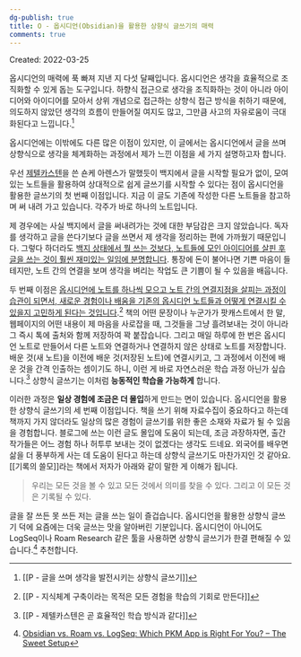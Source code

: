 ```yaml
---
dg-publish: true
title: O - 옵시디언(Obsidian)을 활용한 상향식 글쓰기의 매력
comments: true
---
```


Created: 2022-03-25

옵시디언의 매력에 푹 빠져 지낸 지 다섯 달째입니다. 옵시디언은 생각을 효율적으로 조직화할 수 있게 돕는 도구입니다. 하향식 접근으로 생각을 조직화하는 것이 아니라 아이디어와 아이디어를 모아서 상위 개념으로 접근하는 상향식 접근 방식을 취하기 때문에, 의도하지 않았던 생각의 흐름이 만들어질 여지도 많고, 그만큼 사고의 자유로움이 극대화된다고 느낍니다.[^1]

옵시디언에는 이밖에도 다른 많은 이점이 있지만, 이 글에서는 옵시디언에서 글을 쓰며 상향식으로 생각을 체계화하는 과정에서 제가 느낀 이점을 세 가지 설명하고자 합니다. 

우선 [제텔카스텐](https://slowdive14.tistory.com/1299694)을 쓴 숀케 아렌스가 말했듯이 백지에서 글을 시작할 필요가 없이, 모여 있는 노트들을 활용하여 상대적으로 쉽게 글쓰기를 시작할 수 있다는 점이 옵시디언을 활용한 글쓰기의 첫 번째 이점입니다. 지금 이 글도 기존에 작성한 다른 노트들을 참고하며 써 내려 가고 있습니다. 각주가 바로 하나의 노트입니다. 

제 경우에는 사실 백지에서 글을 써내려가는 것에 대한 부담감은 크지 않았습니다. 독자를 생각하고 글을 쓴다기보다 글을 쓰면서 제 생각을 정리하는 편에 가까웠기 때문입니다. 그렇다 하더라도 <u>백지 상태에서 뭘 쓰는 것보다, 노트들에 모인 아이디어를 살핀 후 글을 쓰는 것이 훨씬 재미있는 일임에 분명합니다</u>. 통장에 돈이 불어나면 기쁜 마음이 들 테지만, 노트 간의 연결을 보며 생각을 벼리는 작업도 큰 기쁨이 될 수 있음을 배웁니다.

두 번째 이점은 <u>옵시디언에 노트를 하나씩 모으고 노트 간의 연결지점을 살피는 과정이 습관이 되면서, 새로운 경험이나 배움을 기존의 옵시디언 노트들과 어떻게 연결시킬 수 있을지 고민하게 된다는 것입니다</u>.[^2] 책의 어떤 문장이나 누군가가 팟캐스트에서 한 말, 웹페이지의 어떤 내용이 제 마음을 사로잡을 때, 그것들을 그냥 흘려보내는 것이 아니라 그 즉시 톡에 출처와 함께 저장하여 꽉 붙잡습니다. 그리고 매일 하루에 한 번은 옵시디언 노트로 만들어서 다른 노트와 연결하거나 연결하지 않은 상태로 노트를 저장합니다. 배운 것(새 노트)을 이전에 배운 것(저장된 노트)에 연결시키고, 그 과정에서 이전에 배운 것을 간격 인출하는 셈이기도 하니, 이런 게 바로 자연스러운 학습 과정 아닌가 싶습니다.[^3] 상향식 글쓰기는 이처럼 **능동적인 학습을 가능하게** 합니다. 

이러한 과정은 **일상 경험에 조금은 더 몰입**하게 만드는 면이 있습니다. 옵시디언을 활용한 상향식 글쓰기의 세 번째 이점입니다. 책을 쓰기 위해 자료수집이 중요하다고 하는데 책까지 가지 않더라도 일상의 많은 경험이 글쓰기를 위한 좋은 소재와 자료가 될 수 있음을 경험합니다. 블로그에 쓰는 이런 글도 몰입에 도움이 되는데, 조금 과장하자면, 출간 작가들은 어느 경험 하나 허투루 보내는 것이 없겠다는 생각도 드네요. 외국어를 배우면 삶을 더 풍부하게 사는 데 도움이 된다고 하는데 상향식 글쓰기도 마찬가지인 것 같아요. [[기록의 쓸모]]라는 책에서 저자가 아래와 같이 말한 게 이해가 됩니다.

>우리는 모든 것을 볼 수 있고 모든 것에서 의미를 찾을 수 있다. 그리고 이 모든 것은 기록될 수 있다.

글을 잘 쓰든 못 쓰든 저는 글을 쓰는 일이 즐겁습니다. 옵시디언을 활용한 상향식 글쓰기 덕에 요즘에는 더욱 글쓰는 맛을 알아버린 기분입니다. 옵시디언이 아니어도 LogSeq이나 Roam Research 같은 툴을 사용하면 상향식 글쓰기가 한결 편해질 수 있습니다.[^4] 추천합니다.



[^1]: [[P - 글을 쓰며 생각을 발전시키는 상향식 글쓰기]]
[^2]: [[P - 지식체계 구축이라는 목적은 모든 경험을 학습의 기회로 만든다]]
[^3]: [[P - 제텔카스텐은 곧 효율적인 학습 방식과 같다]]
[^4]: [Obsidian vs. Roam vs. LogSeq: Which PKM App is Right For You? – The Sweet Setup](https://thesweetsetup.com/obsidian-vs-roam/)
